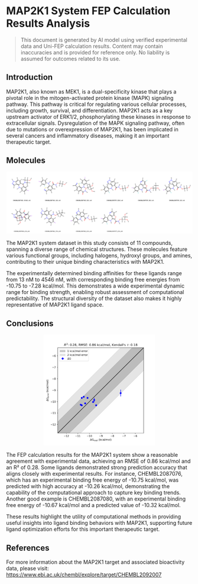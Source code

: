 # MAP2K1 System FEP Calculation Results Analysis

> This document is generated by AI model using verified experimental data and Uni-FEP calculation results. Content may contain inaccuracies and is provided for reference only. No liability is assumed for outcomes related to its use.

## Introduction

MAP2K1, also known as MEK1, is a dual-specificity kinase that plays a pivotal role in the mitogen-activated protein kinase (MAPK) signaling pathway. This pathway is critical for regulating various cellular processes, including growth, survival, and differentiation. MAP2K1 acts as a key upstream activator of ERK1/2, phosphorylating these kinases in response to extracellular signals. Dysregulation of the MAPK signaling pathway, often due to mutations or overexpression of MAP2K1, has been implicated in several cancers and inflammatory diseases, making it an important therapeutic target.

## Molecules

![Molecular structures of representative compounds](mol_grid.png)

The MAP2K1 system dataset in this study consists of 11 compounds, spanning a diverse range of chemical structures. These molecules feature various functional groups, including halogens, hydroxyl groups, and amines, contributing to their unique binding characteristics with MAP2K1. 

The experimentally determined binding affinities for these ligands range from 13 nM to 4546 nM, with corresponding binding free energies from -10.75 to -7.28 kcal/mol. This demonstrates a wide experimental dynamic range for binding strength, enabling robust assessment of computational predictability. The structural diversity of the dataset also makes it highly representative of MAP2K1 ligand space.

## Conclusions

<p align="center"><img src="result_dG.png" width="300"></p>

The FEP calculation results for the MAP2K1 system show a reasonable agreement with experimental data, achieving an RMSE of 0.86 kcal/mol and an R² of 0.28. Some ligands demonstrated strong prediction accuracy that aligns closely with experimental results. For instance, CHEMBL2087076, which has an experimental binding free energy of -10.75 kcal/mol, was predicted with high accuracy at -10.26 kcal/mol, demonstrating the capability of the computational approach to capture key binding trends. Another good example is CHEMBL2087080, with an experimental binding free energy of -10.67 kcal/mol and a predicted value of -10.32 kcal/mol.

These results highlight the utility of computational methods in providing useful insights into ligand binding behaviors with MAP2K1, supporting future ligand optimization efforts for this important therapeutic target.

## References

For more information about the MAP2K1 target and associated bioactivity data, please visit:  
https://www.ebi.ac.uk/chembl/explore/target/CHEMBL2092007 